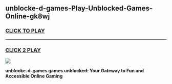 
## unblocke-d-games-Play-Unblocked-Games-Online-gk8wj
<h3>
<a href="https://premium76.site?title=unblocke-d-games&ref=25A">CLICK TO PLAY</a></h3>
<hr>

<h3>
<a href="https://premium76.site?title=unblocke-d-games&ref=25A">CLICK 2 PLAY</a>
  
</h3>

<a href="https://premium76.site?title=unblocke-d-games&ref=25A"><img src="https://clearcache.store/games.png"></a>


**unblocke-d-games games unblocked: Your Gateway to Fun and Accessible Online Gaming**
